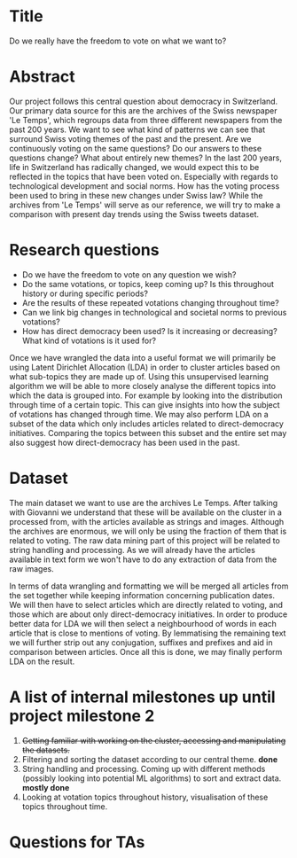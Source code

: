 # Title
Do we really have the freedom to vote on what we want to?

# Abstract
Our project follows this central question about democracy in Switzerland.
Our primary data source for this are the archives of the Swiss newspaper 'Le Temps',
which regroups data from three different newspapers from the past 200 years.
We want to see what kind of patterns we can see that surround Swiss voting
themes of the past and the present. Are we continuously voting on the same questions?
Do our answers to these questions change? What about entirely new themes? In
the last 200 years, life in Switzerland has radically changed, we would expect
this to be reflected in the topics that have been voted on. Especially with
regards to technological development and social norms. How has the voting
process been used to bring in these new changes under Swiss law?
While the archives from 'Le Temps' will serve as our reference, we will try to
make a comparison with present day trends using the Swiss tweets dataset.

# Research questions
* Do we have the freedom to vote on any question we wish?
* Do the same votations, or topics, keep coming up? Is this throughout history
or during specific periods?
* Are the results of these repeated votations changing throughout time?
* Can we link big changes in technological and societal norms to previous votations?
* How has direct democracy been used? Is it increasing or decreasing? What kind
of votations is it used for?

Once we have wrangled the data into a useful format we will primarily be using
Latent Dirichlet Allocation (LDA) in order to cluster articles based on what sub-topics
they are made up of. Using this unsupervised learning algorithm we will be able to more
closely analyse the different topics into which the data is grouped into. For
example by looking into the distribution through time of a certain topic. This
can give insights into how the subject of votations has changed through time.
We may also perform LDA on a subset of the data which only includes articles
related to direct-democracy initiatives. Comparing the topics between this
subset and the entire set may also suggest how direct-democracy has been used
in the past.

# Dataset
The main dataset we want to use are the archives Le Temps. After talking with
Giovanni we understand that these will be available on the cluster in a
processed from, with the articles available as strings and images. Although
the archives are enormous, we will only be using the fraction of them that is
related to voting. The raw data mining part of this project will be related to
string handling and processing. As we will already have the articles available
in text form we won't have to do any extraction of data from the raw images.

In terms of data wrangling and formatting we will be merged all articles from
the set together while keeping information concerning publication dates. We
will then have to select articles which are directly related to voting, and those
which are about only direct-democracy initiatives. In order to produce better
data for LDA we will then select a neighbourhood of words in each article that
is close to mentions of voting. By lemmatising the remaining text we will further
strip out any conjugation, suffixes and prefixes and aid in comparison between
articles. Once all this is done, we may finally perform LDA on the result.

# A list of internal milestones up until project milestone 2
01. ~~Getting familiar with working on the cluster, accessing and manipulating
the datasets.~~
02. Filtering and sorting the dataset according to our central theme. **done**
03. String handling and processing. Coming up with different methods (possibly
  looking into potential ML algorithms) to sort and extract data. **mostly done**
04. Looking at votation topics throughout history, visualisation of these
topics throughout time.

# Questions for TAs
